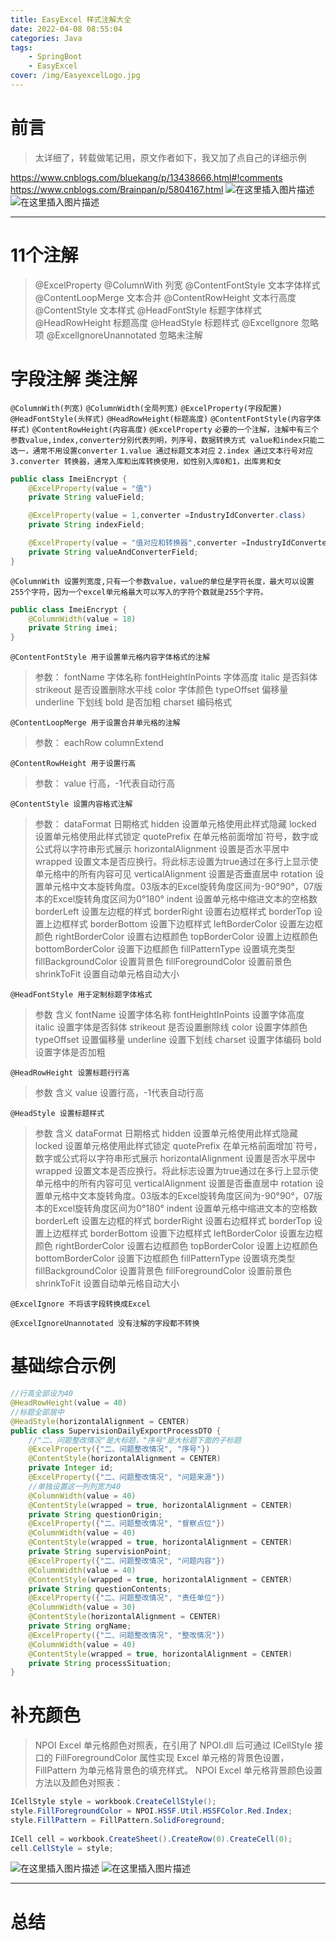```yaml
---
title: EasyExcel 样式注解大全
date: 2022-04-08 08:55:04
categories: Java
tags:
    - SpringBoot
    - EasyExcel
cover: /img/EasyexcelLogo.jpg
---
```

# 前言
>太详细了，转载做笔记用，原文作者如下，我又加了点自己的详细示例

https://www.cnblogs.com/bluekang/p/13438666.html#!comments
https://www.cnblogs.com/Brainpan/p/5804167.html
![在这里插入图片描述](https://img-blog.csdnimg.cn/43a01f80e22a4dfdbfcdd6dade8f7074.png)
![在这里插入图片描述](https://img-blog.csdnimg.cn/82038780caea4d088e2686c729307f5e.png)

---



# 11个注解
>@ExcelProperty
@ColumnWith 列宽
@ContentFontStyle 文本字体样式
@ContentLoopMerge 文本合并
@ContentRowHeight 文本行高度
@ContentStyle 文本样式
@HeadFontStyle 标题字体样式
@HeadRowHeight 标题高度
@HeadStyle 标题样式
@ExcelIgnore 忽略项
@ExcelIgnoreUnannotated 忽略未注解

# 字段注解	类注解
`@ColumnWith(列宽)`
`@ColumnWidth(全局列宽)`
`@ExcelProperty(字段配置)`
`@HeadFontStyle(头样式)`
`@HeadRowHeight(标题高度)`
`@ContentFontStyle(内容字体样式)`
`@ContentRowHeight(内容高度)`
`@ExcelProperty`
`必要的一个注解，注解中有三个参数value,index,converter分别代表列明，列序号，数据转换方式
value和index只能二选一，通常不用设置converter`
`1.value 通过标题文本对应`
`2.index 通过文本行号对应`
`3.converter 转换器，通常入库和出库转换使用，如性别入库0和1，出库男和女`



```java
public class ImeiEncrypt {
    @ExcelProperty(value = "值")
    private String valueField;

    @ExcelProperty(value = 1,converter =IndustryIdConverter.class)
    private String indexField;

    @ExcelProperty(value = "值对应和转换器",converter =IndustryIdConverter.class)
    private String valueAndConverterField;
}
```


`@ColumnWith
设置列宽度,只有一个参数value，value的单位是字符长度，最大可以设置255个字符，因为一个excel单元格最大可以写入的字符个数就是255个字符。
`

```java
public class ImeiEncrypt {
    @ColumnWidth(value = 18)
    private String imei;
}
```

`@ContentFontStyle
用于设置单元格内容字体格式的注解`

>参数：
fontName	字体名称
fontHeightInPoints	字体高度
italic	是否斜体
strikeout	是否设置删除水平线
color	字体颜色
typeOffset	偏移量
underline	下划线
bold	是否加粗
charset	编码格式

`@ContentLoopMerge
用于设置合并单元格的注解`

>参数：
eachRow
columnExtend

`@ContentRowHeight
用于设置行高`

>参数：
value	行高，-1代表自动行高

`@ContentStyle
设置内容格式注解`

>参数：
dataFormat	日期格式
hidden	设置单元格使用此样式隐藏
locked	设置单元格使用此样式锁定
quotePrefix	在单元格前面增加`符号，数字或公式将以字符串形式展示
horizontalAlignment	设置是否水平居中
wrapped	设置文本是否应换行。将此标志设置为true通过在多行上显示使单元格中的所有内容可见
verticalAlignment	设置是否垂直居中
rotation	设置单元格中文本旋转角度。03版本的Excel旋转角度区间为-90°90°，07版本的Excel旋转角度区间为0°180°
indent	设置单元格中缩进文本的空格数
borderLeft	设置左边框的样式
borderRight	设置右边框样式
borderTop	设置上边框样式
borderBottom	设置下边框样式
leftBorderColor	设置左边框颜色
rightBorderColor	设置右边框颜色
topBorderColor	设置上边框颜色
bottomBorderColor	设置下边框颜色
fillPatternType	设置填充类型
fillBackgroundColor	设置背景色
fillForegroundColor	设置前景色
shrinkToFit	设置自动单元格自动大小

`@HeadFontStyle
用于定制标题字体格式`

>参数	含义
fontName	设置字体名称
fontHeightInPoints	设置字体高度
italic	设置字体是否斜体
strikeout	是否设置删除线
color	设置字体颜色
typeOffset	设置偏移量
underline	设置下划线
charset	设置字体编码
bold	设置字体是否加粗

`@HeadRowHeight
设置标题行行高`

>参数	含义
value	设置行高，-1代表自动行高

`@HeadStyle
设置标题样式`

>参数	含义
dataFormat	日期格式
hidden	设置单元格使用此样式隐藏
locked	设置单元格使用此样式锁定
quotePrefix	在单元格前面增加`符号，数字或公式将以字符串形式展示
horizontalAlignment	设置是否水平居中
wrapped	设置文本是否应换行。将此标志设置为true通过在多行上显示使单元格中的所有内容可见
verticalAlignment	设置是否垂直居中
rotation	设置单元格中文本旋转角度。03版本的Excel旋转角度区间为-90°90°，07版本的Excel旋转角度区间为0°180°
indent	设置单元格中缩进文本的空格数
borderLeft	设置左边框的样式
borderRight	设置右边框样式
borderTop	设置上边框样式
borderBottom	设置下边框样式
leftBorderColor	设置左边框颜色
rightBorderColor	设置右边框颜色
topBorderColor	设置上边框颜色
bottomBorderColor	设置下边框颜色
fillPatternType	设置填充类型
fillBackgroundColor	设置背景色
fillForegroundColor	设置前景色
shrinkToFit	设置自动单元格自动大小


`@ExcelIgnore
不将该字段转换成Excel`

`@ExcelIgnoreUnannotated
没有注解的字段都不转换`

#  基础综合示例

```java
//行高全部设为40
@HeadRowHeight(value = 40)
//标题全部居中
@HeadStyle(horizontalAlignment = CENTER)
public class SupervisionDailyExportProcessDTO {
	//"二、问题整改情况"是大标题，"序号"是大标题下面的子标题
    @ExcelProperty({"二、问题整改情况", "序号"})
    @ContentStyle(horizontalAlignment = CENTER)
    private Integer id;
    @ExcelProperty({"二、问题整改情况", "问题来源"})
    //单独设置这一列列宽为40
    @ColumnWidth(value = 40)
    @ContentStyle(wrapped = true, horizontalAlignment = CENTER)
    private String questionOrigin;
    @ExcelProperty({"二、问题整改情况", "督察点位"})
    @ColumnWidth(value = 40)
    @ContentStyle(wrapped = true, horizontalAlignment = CENTER)
    private String supervisionPoint;
    @ExcelProperty({"二、问题整改情况", "问题内容"})
    @ColumnWidth(value = 40)
    @ContentStyle(wrapped = true, horizontalAlignment = CENTER)
    private String questionContents;
    @ExcelProperty({"二、问题整改情况", "责任单位"})
    @ColumnWidth(value = 30)
    @ContentStyle(horizontalAlignment = CENTER)
    private String orgName;
    @ExcelProperty({"二、问题整改情况", "整改情况"})
    @ColumnWidth(value = 40)
    @ContentStyle(wrapped = true, horizontalAlignment = CENTER)
    private String processSituation;
}
```


# 补充颜色
>NPOI Excel 单元格颜色对照表，在引用了 NPOI.dll 后可通过 ICellStyle 接口的 FillForegroundColor 属性实现 Excel 单元格的背景色设置，FillPattern 为单元格背景色的填充样式。
NPOI Excel 单元格背景颜色设置方法以及颜色对照表：

```java
ICellStyle style = workbook.CreateCellStyle();
style.FillForegroundColor = NPOI.HSSF.Util.HSSFColor.Red.Index;
style.FillPattern = FillPattern.SolidForeground;
 
ICell cell = workbook.CreateSheet().CreateRow(0).CreateCell(0);
cell.CellStyle = style;
```
![在这里插入图片描述](https://img-blog.csdnimg.cn/2d743a2dbdd04b12a1113d12d90bfc89.png?x-oss-process=image/watermark,type_d3F5LXplbmhlaQ,shadow_50,text_Q1NETiBA57mB5Y2O5bC95aS05ruh5piv5q6H,size_12,color_FFFFFF,t_70,g_se,x_16)
![在这里插入图片描述](https://img-blog.csdnimg.cn/b5b12a894b524dd0829487194c325c39.png?x-oss-process=image/watermark,type_d3F5LXplbmhlaQ,shadow_50,text_Q1NETiBA57mB5Y2O5bC95aS05ruh5piv5q6H,size_12,color_FFFFFF,t_70,g_se,x_16)


---

# 总结

